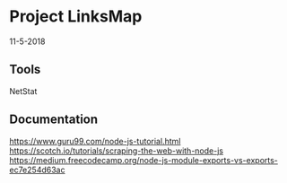 # Project LinksMap

11-5-2018

## Tools

NetStat

## Documentation

<https://www.guru99.com/node-js-tutorial.html>
<https://scotch.io/tutorials/scraping-the-web-with-node-js>
<https://medium.freecodecamp.org/node-js-module-exports-vs-exports-ec7e254d63ac>